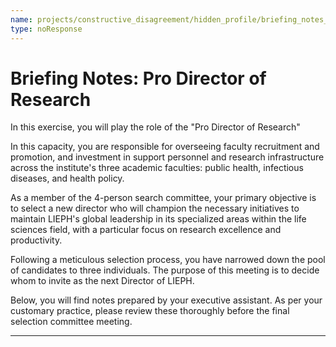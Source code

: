 ```yaml
---
name: projects/constructive_disagreement/hidden_profile/briefing_notes_A.md
type: noResponse
---
```


# Briefing Notes: Pro Director of Research

In this exercise, you will play the role of the "Pro Director of Research"

In this capacity, you are responsible for overseeing faculty recruitment and promotion, and investment in support personnel and research infrastructure across the institute's three academic faculties: public health, infectious diseases, and health policy.

As a member of the 4-person search committee, your primary objective is to select a new director who will champion the necessary initiatives to maintain LIEPH's global leadership in its specialized areas within the life sciences field, with a particular focus on research excellence and productivity.

Following a meticulous selection process, you have narrowed down the pool of candidates to three individuals. The purpose of this meeting is to decide whom to invite as the next Director of LIEPH.

Below, you will find notes prepared by your executive assistant. As per your customary practice, please review these thoroughly before the final selection committee meeting.

---

